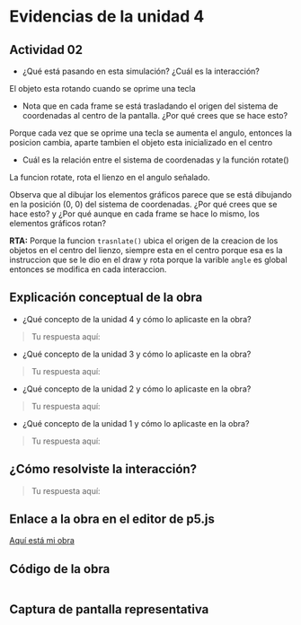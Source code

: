 # Evidencias de la unidad 4

## Actividad 02

* ¿Qué está pasando en esta simulación? ¿Cuál es la interacción?

El objeto esta rotando cuando se oprime una tecla
 
* Nota que en cada frame se está trasladando el origen del sistema de coordenadas al centro de la pantalla. ¿Por qué crees que se hace esto?

Porque cada vez que se oprime una tecla se aumenta el angulo, entonces la posicion cambia, aparte tambien el objeto esta inicializado en el centro

* Cuál es la relación entre el sistema de coordenadas y la función rotate()

La funcion rotate, rota el lienzo en el angulo señalado.

Observa que al dibujar los elementos gráficos parece que se está dibujando en la posición (0, 0) del sistema de coordenadas. ¿Por qué crees que se hace esto? y ¿Por qué aunque en cada frame se hace lo mismo, los elementos gráficos rotan?

**RTA:** Porque la funcion `trasnlate()` ubica el origen de la creacion de los objetos en el centro del lienzo, siempre esta en el centro porque esa es la instruccion que se le dio en el draw y rota porque la varible `angle` es global entonces se modifica en cada interaccion.

## Explicación conceptual de la obra

* ¿Qué concepto de la unidad 4 y cómo lo aplicaste en la obra?
> Tu respuesta aquí:
>

* ¿Qué concepto de la unidad 3 y cómo lo aplicaste en la obra?
> Tu respuesta aquí:
>

* ¿Qué concepto de la unidad 2 y cómo lo aplicaste en la obra?
> Tu respuesta aquí:
>

* ¿Qué concepto de la unidad 1 y cómo lo aplicaste en la obra?
> Tu respuesta aquí:
>

## ¿Cómo resolviste la interacción?
> Tu respuesta aquí:
>

## Enlace a la obra en el editor de p5.js

[Aquí está mi obra](URL)

## Código de la obra 

``` js

```

## Captura de pantalla representativa








